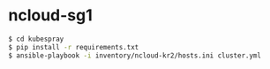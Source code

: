 ncloud-sg1
===


```bash 
$ cd kubespray
$ pip install -r requirements.txt
$ ansible-playbook -i inventory/ncloud-kr2/hosts.ini cluster.yml
```